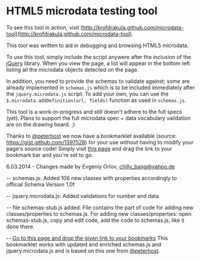 # HTML5 microdata testing tool #

To see this tool in action, visit [http://krofdrakula.github.com/microdata-tool](http://krofdrakula.github.com/microdata-tool).

This tool was written to aid in debugging and browsing HTML5 microdata.

To use this tool, simply include the script anywere after the inclusion
of the [jQuery](http://jquery.com) library. When you view the page, a list
will appear in the bottom left listing all the microdata objects detected
on the page.

In addition, you need to provide the schemas to validate against; some are already
implemented in `schemas.js` which is to be included immediately after the
`jquery.microdata.js` script. To add your own, you can use the
`$.microdata.addDefinition(url, fields)` function as used in `schemas.js`.

This tool is a work-in-progress and still doesn't adhere to the full specs (yet).
Plans to support the full microdata spec + data vocabulary validation are on
the drawing board. ;)

Thanks to [@peterhost](https://github.com/peterhost) we now have a bookmarklet available 
(source: https://gist.github.com/1397528) for your use without having to modify your page's source code!
Simply visit [this page](http://jsfiddle.net/peterhost/ZJfpL/14/embedded/result/) and drag
the link to your bookmark bar and you're set to go.

6.03.2014 - Changes made by Evgeniy Orlov, chilly_bang@yahoo.de

-- schemas.js:  Added 106 new classes with properties accordingly to official Schema Version 1.0f

-- jquery.microdata.js:  Added validations for number and data

-- file schemas-stub.js added. File contains the part of code for adding new classes/properties to schemas.js.
For adding new classes/properties: open schemas-stub.js, copy and edit code, add the code to schemas.js, like it done there.

-- [Go to this page and drop the given link to your bookmarks](http://jsfiddle.net/chilly_bang/mf3xt/embedded/result/) This bookmarklet works with updated and enriched schemas.js and jquery.microdata.js and is based on this one from [@peterhost](https://gist.github.com/1397528). 
